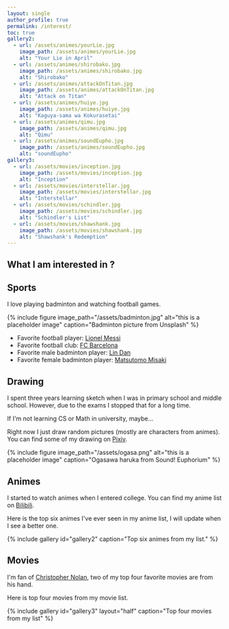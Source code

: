 ```yaml
---
layout: single
author_profile: true
permalink: /interest/
toc: true
gallery2:
  - url: /assets/animes/yourLie.jpg
    image_path: /assets/animes/yourLie.jpg
    alt: "Your Lie in April"
  - url: /assets/animes/shirobako.jpg
    image_path: /assets/animes/shirobako.jpg
    alt: "Shirobako"
  - url: /assets/animes/attackOnTitan.jpg
    image_path: /assets/animes/attackOnTitan.jpg
    alt: "Attack on Titan"
  - url: /assets/animes/huiye.jpg
    image_path: /assets/animes/huiye.jpg
    alt: "Kaguya-sama wa Kokurasetai"
  - url: /assets/animes/qimu.jpg
    image_path: /assets/animes/qimu.jpg
    alt: "Qimu"
  - url: /assets/animes/soundEupho.jpg
    image_path: /assets/animes/soundEupho.jpg
    alt: "soundEupho"
gallery3:
  - url: /assets/movies/inception.jpg
    image_path: /assets/movies/inception.jpg
    alt: "Inception"
  - url: /assets/movies/interstellar.jpg
    image_path: /assets/movies/interstellar.jpg
    alt: "Interstellar"
  - url: /assets/movies/schindler.jpg
    image_path: /assets/movies/schindler.jpg
    alt: "Schindler's List"
  - url: /assets/movies/shawshank.jpg
    image_path: /assets/movies/shawshank.jpg
    alt: "Shawshank's Redemption"
---
```


## What I am interested in ?


## Sports

I love playing badminton and watching football games.  

{% include figure image_path="/assets/badminton.jpg" alt="this is a placeholder image" caption="Badminton picture from Unsplash" %}

* Favorite football player: [Lionel Messi](https://en.wikipedia.org/wiki/Lionel_Messi)
* Favorite football club: [FC Barcelona](https://en.wikipedia.org/wiki/FC_Barcelona)
* Favorite male badminton player: [Lin Dan](https://en.wikipedia.org/wiki/Lin_Dan)
* Favorite female badminton player: [Matsutomo Misaki](https://en.wikipedia.org/wiki/Misaki_Matsutomo)

## Drawing

I spent three years learning sketch when I was in primary school and middle school. However, due to
the exams I stopped that for a long time.  

If I'm not learning CS or Math in university, maybe...  

Right now I just draw random pictures (mostly are characters from animes). You can find some of my drawing on [Pixiv](https://www.pixiv.net/users/42788636).

{% include figure image_path="/assets/ogasa.png" alt="this is a placeholder image" caption="Ogasawa haruka from Sound! Euphorium" %}

## Animes

I started to watch animes when I entered college. You can find my anime list on [Bilibili](https://space.bilibili.com/55875820/bangumi).  

Here is the top six animes I've ever seen in my anime list, I will update when I see a better one.

{% include gallery id="gallery2" caption="Top six animes from my list." %}

## Movies

I'm fan of [Christopher Nolan](https://en.wikipedia.org/wiki/Christopher_Nolan), two of my top four favorite movies are from his hand.

Here is top four movies from my movie list. 

{% include gallery id="gallery3" layout="half" caption="Top four movies from my list" %}



